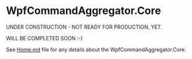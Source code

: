 # WpfCommandAggregator.Core

UNDER CONSTRUCTION   -   NOT READY FOR PRODUCTION, YET.

WILL BE COMPLETED SOON :-)

See [Home.md](https://github.com/MarcArmbruster/WpfCommandAggregator.Core/blob/master/Home.md) file for any details about the WpfCommandAggregator.Core.